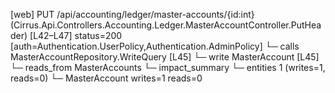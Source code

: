 [web] PUT /api/accounting/ledger/master-accounts/{id:int}  (Cirrus.Api.Controllers.Accounting.Ledger.MasterAccountController.PutHeader)  [L42–L47] status=200 [auth=Authentication.UserPolicy,Authentication.AdminPolicy]
  └─ calls MasterAccountRepository.WriteQuery [L45]
  └─ write MasterAccount [L45]
    └─ reads_from MasterAccounts
  └─ impact_summary
    └─ entities 1 (writes=1, reads=0)
      └─ MasterAccount writes=1 reads=0

